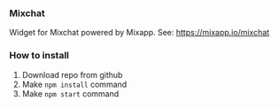 ### Mixchat

Widget for Mixchat powered by Mixapp. See: https://mixapp.io/mixchat

### How to install

1. Download repo from github
2. Make `npm install` command
3. Make `npm start` command
